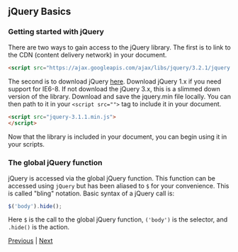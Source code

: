 ## jQuery Basics

### Getting started with jQuery
There are two ways to gain access to the jQuery library. The first is to link to the CDN (content delivery network) in your document.

```html
<script src="https://ajax.googleapis.com/ajax/libs/jquery/3.2.1/jquery.min.js"></script>
```

The second is to download jQuery [here][jQueryDownload]. Download jQuery 1.x if you need support for IE6-8. If not download the jQuery 3.x, this is a slimmed down version of the library. Download and save the jquery.min file locally. You can then path to it in your ``<script src="">`` tag to include it in your document.

```html
<script src="jquery-3.1.1.min.js">
</script>
```

Now that the library is included in your document, you can begin using it in your scripts.

### The global jQuery function
jQuery is accessed via the global jQuery function. This function can be accessed using ``jQuery`` but has been aliased to ``$`` for your convenience. This is called "bling" notation. Basic syntax of a jQuery call is:

```javascript
$('body').hide();
```
Here ``$`` is the call to the global jQuery function, ``('body')`` is the selector, and ``.hide()`` is the action.

[Previous](overview.md) | [Next](helloWorld.md)


[jQueryDownload]:http://jquery.com/download/
